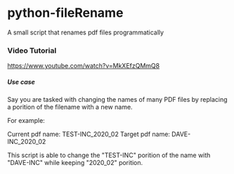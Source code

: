 # python-fileRename
A small script that renames pdf files programmatically 

### Video Tutorial
https://www.youtube.com/watch?v=MkXEfzQMmQ8

##### Use case
Say you are tasked with changing the names of many PDF files by replacing a porition of the filename with a new name.

For example:

Current pdf name: TEST-INC_2020_02
Target pdf name:  DAVE-INC_2020_02

This script is able to change the "TEST-INC" porition of the name with "DAVE-INC" while keeping "2020_02" porition.
